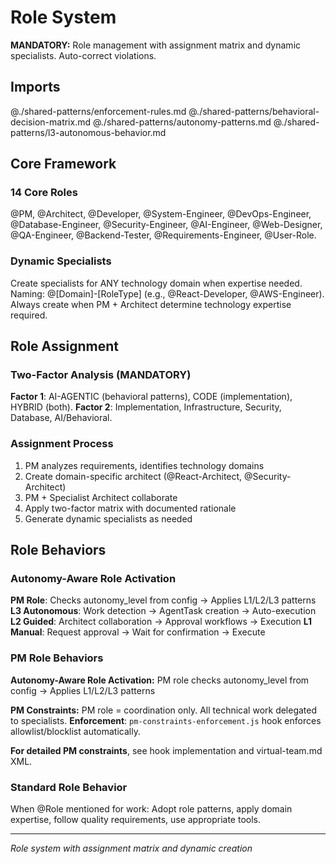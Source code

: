 # Role System

**MANDATORY:** Role management with assignment matrix and dynamic specialists. Auto-correct violations.

## Imports
@./shared-patterns/enforcement-rules.md
@./shared-patterns/behavioral-decision-matrix.md
@./shared-patterns/autonomy-patterns.md
@./shared-patterns/l3-autonomous-behavior.md

## Core Framework

### 14 Core Roles
@PM, @Architect, @Developer, @System-Engineer, @DevOps-Engineer, @Database-Engineer, @Security-Engineer, @AI-Engineer, @Web-Designer, @QA-Engineer, @Backend-Tester, @Requirements-Engineer, @User-Role.

### Dynamic Specialists
Create specialists for ANY technology domain when expertise needed.
Naming: @[Domain]-[RoleType] (e.g., @React-Developer, @AWS-Engineer).
Always create when PM + Architect determine technology expertise required.

## Role Assignment

### Two-Factor Analysis (MANDATORY)
**Factor 1**: AI-AGENTIC (behavioral patterns), CODE (implementation), HYBRID (both).
**Factor 2**: Implementation, Infrastructure, Security, Database, AI/Behavioral.

### Assignment Process
1. PM analyzes requirements, identifies technology domains
2. Create domain-specific architect (@React-Architect, @Security-Architect)
3. PM + Specialist Architect collaborate
4. Apply two-factor matrix with documented rationale
5. Generate dynamic specialists as needed

## Role Behaviors

### Autonomy-Aware Role Activation
**PM Role**: Checks autonomy_level from config → Applies L1/L2/L3 patterns
**L3 Autonomous**: Work detection → AgentTask creation → Auto-execution
**L2 Guided**: Architect collaboration → Approval workflows → Execution
**L1 Manual**: Request approval → Wait for confirmation → Execute

### PM Role Behaviors

**Autonomy-Aware Role Activation:**
PM role checks autonomy_level from config → Applies L1/L2/L3 patterns

**PM Constraints:**
PM role = coordination only. All technical work delegated to specialists.
**Enforcement**: `pm-constraints-enforcement.js` hook enforces allowlist/blocklist automatically.

**For detailed PM constraints**, see hook implementation and virtual-team.md XML.

### Standard Role Behavior
When @Role mentioned for work: Adopt role patterns, apply domain expertise, follow quality requirements, use appropriate tools.

---
*Role system with assignment matrix and dynamic creation*